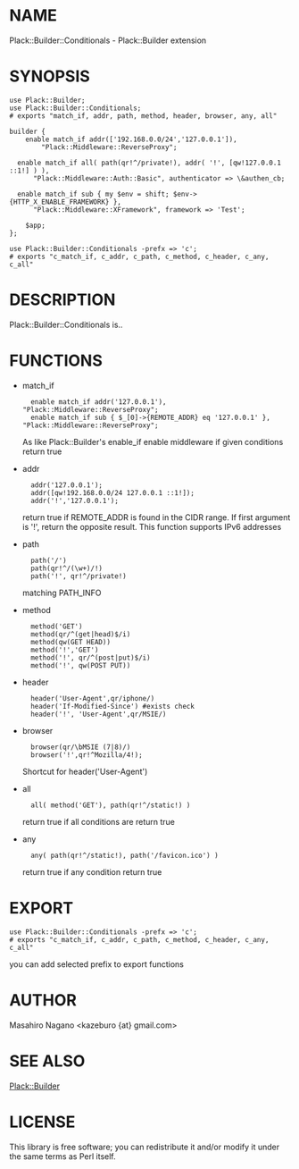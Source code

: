 # NAME

Plack::Builder::Conditionals - Plack::Builder extension

# SYNOPSIS

    use Plack::Builder;
    use Plack::Builder::Conditionals;
    # exports "match_if, addr, path, method, header, browser, any, all"

    builder {
        enable match_if addr(['192.168.0.0/24','127.0.0.1']),
            "Plack::Middleware::ReverseProxy";

      enable match_if all( path(qr!^/private!), addr( '!', [qw!127.0.0.1 ::1!] ) ),
          "Plack::Middleware::Auth::Basic", authenticator => \&authen_cb;

      enable match_if sub { my $env = shift; $env->{HTTP_X_ENABLE_FRAMEWORK} },
          "Plack::Middleware::XFramework", framework => 'Test';

        $app;
    };

    use Plack::Builder::Conditionals -prefx => 'c';
    # exports "c_match_if, c_addr, c_path, c_method, c_header, c_any, c_all"



# DESCRIPTION

Plack::Builder::Conditionals is..

# FUNCTIONS

- match\_if

        enable match_if addr('127.0.0.1'), "Plack::Middleware::ReverseProxy";
        enable match_if sub { $_[0]->{REMOTE_ADDR} eq '127.0.0.1' }, "Plack::Middleware::ReverseProxy";

    As like Plack::Builder's enable\_if enable middleware if given conditions return true

- addr

        addr('127.0.0.1');
        addr([qw!192.168.0.0/24 127.0.0.1 ::1!]);
        addr('!','127.0.0.1');

    return true if REMOTE\_ADDR is found in the CIDR range. If first argument is '!', return the opposite result.
    This function supports IPv6 addresses

- path

        path('/')
        path(qr!^/(\w+)/!)
        path('!', qr!^/private!)

    matching PATH\_INFO

- method

        method('GET')
        method(qr/^(get|head)$/i)
        method(qw(GET HEAD))
        method('!','GET')
        method('!', qr/^(post|put)$/i)
        method('!', qw(POST PUT))
- header

        header('User-Agent',qr/iphone/)
        header('If-Modified-Since') #exists check
        header('!', 'User-Agent',qr/MSIE/)
- browser

        browser(qr/\bMSIE (7|8)/)
        browser('!',qr!^Mozilla/4!);

    Shortcut for header('User-Agent')

- all

        all( method('GET'), path(qr!^/static!) )

    return true if all conditions are return true

- any

        any( path(qr!^/static!), path('/favicon.ico') )

    return true if any condition return true

# EXPORT

    use Plack::Builder::Conditionals -prefx => 'c';
    # exports "c_match_if, c_addr, c_path, c_method, c_header, c_any, c_all"
    

you can add selected prefix to export functions

# AUTHOR

Masahiro Nagano <kazeburo {at} gmail.com>

# SEE ALSO

[Plack::Builder](http://search.cpan.org/perldoc?Plack::Builder)

# LICENSE

This library is free software; you can redistribute it and/or modify
it under the same terms as Perl itself.
